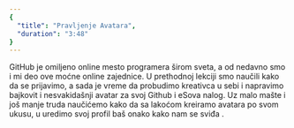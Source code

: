 ```yaml
---
{
  "title": "Pravljenje Avatara",
  "duration": "3:48"
}
---
```


GitHub je omiljeno online mesto programera širom sveta, a od nedavno smo i mi  deo ove moćne online zajednice. U prethodnoj lekciji smo naučili kako da se prijavimo, a sada je vreme da probudimo kreativca u sebi i napravimo bajkovit i nesvakidašnji avatar za svoj Github i eSova nalog. Uz malo mašte i još manje truda naučićemo kako da sa lakoćom kreiramo avatara po svom ukusu, u uredimo svoj profil baš onako kako nam se sviđa .

